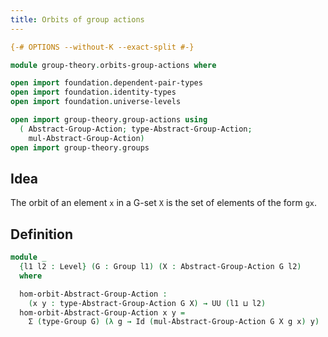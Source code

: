 ```yaml
---
title: Orbits of group actions
---
```


```agda
{-# OPTIONS --without-K --exact-split #-}

module group-theory.orbits-group-actions where

open import foundation.dependent-pair-types
open import foundation.identity-types
open import foundation.universe-levels

open import group-theory.group-actions using
  ( Abstract-Group-Action; type-Abstract-Group-Action;
    mul-Abstract-Group-Action)
open import group-theory.groups
```

## Idea

The orbit of an element `x` in a G-set `X` is the set of elements of the form `gx`.

## Definition

```agda
module _
  {l1 l2 : Level} (G : Group l1) (X : Abstract-Group-Action G l2)
  where

  hom-orbit-Abstract-Group-Action :
    (x y : type-Abstract-Group-Action G X) → UU (l1 ⊔ l2)
  hom-orbit-Abstract-Group-Action x y =
    Σ (type-Group G) (λ g → Id (mul-Abstract-Group-Action G X g x) y)
```

